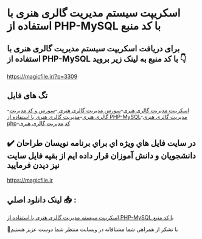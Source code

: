 # اسکریپت سیستم مدیریت گالری هنری با استفاده از PHP-MySQL با کد منبع

## برای دریافت اسکریپت سیستم مدیریت گالری هنری با استفاده از PHP-MySQL با کد منبع به لینک زیر بروید 👇

https://magicfile.ir/?p=3309

## تگ های فایل

-[اسکریپت مدیریت گالری هنری](https://magicfile.ir/product/%d8%a7%d8%b3%da%a9%d8%b1%db%8c%d9%be%d8%aa%d8%b3%db%8c%d8%b3%d8%aa%d9%85-%d9%85%d8%af%db%8c%d8%b1%db%8c%d8%aa-%da%af%d8%a7%d9%84%d8%b1%db%8c-%d9%87%d9%86%d8%b1%db%8c-php-mysql/)-[سورس مدیریت گالری هنری ](https://magicfile.ir/product/%d8%a7%d8%b3%da%a9%d8%b1%db%8c%d9%be%d8%aa%d8%b3%db%8c%d8%b3%d8%aa%d9%85-%d9%85%d8%af%db%8c%d8%b1%db%8c%d8%aa-%da%af%d8%a7%d9%84%d8%b1%db%8c-%d9%87%d9%86%d8%b1%db%8c-php-mysql/)-[سورس و کد مدیریت گالری هنری](https://magicfile.ir/product/%d8%a7%d8%b3%da%a9%d8%b1%db%8c%d9%be%d8%aa%d8%b3%db%8c%d8%b3%d8%aa%d9%85-%d9%85%d8%af%db%8c%d8%b1%db%8c%d8%aa-%da%af%d8%a7%d9%84%d8%b1%db%8c-%d9%87%d9%86%d8%b1%db%8c-php-mysql/)-[مدیریت گالری هنری با استفاده از PHP-MySQL](https://magicfile.ir/product/%d8%a7%d8%b3%da%a9%d8%b1%db%8c%d9%be%d8%aa%d8%b3%db%8c%d8%b3%d8%aa%d9%85-%d9%85%d8%af%db%8c%d8%b1%db%8c%d8%aa-%da%af%d8%a7%d9%84%d8%b1%db%8c-%d9%87%d9%86%d8%b1%db%8c-php-mysql/)-[مدیریت گالری هنری php](https://magicfile.ir/product/%d8%a7%d8%b3%da%a9%d8%b1%db%8c%d9%be%d8%aa%d8%b3%db%8c%d8%b3%d8%aa%d9%85-%d9%85%d8%af%db%8c%d8%b1%db%8c%d8%aa-%da%af%d8%a7%d9%84%d8%b1%db%8c-%d9%87%d9%86%d8%b1%db%8c-php-mysql/)-[کد مدیریت گالری هنری](https://magicfile.ir/product/%d8%a7%d8%b3%da%a9%d8%b1%db%8c%d9%be%d8%aa%d8%b3%db%8c%d8%b3%d8%aa%d9%85-%d9%85%d8%af%db%8c%d8%b1%db%8c%d8%aa-%da%af%d8%a7%d9%84%d8%b1%db%8c-%d9%87%d9%86%d8%b1%db%8c-php-mysql/)

## ✔️ در سايت فايل هاي ويژه اي براي برنامه نويسان طراحان دانشجويان و دانش آموزان قرار داده ايم از بقيه فايل سايت نيز ديدن فرماييد

https://magicfile.ir


## لينک دانلود اصلي 📥 :

[اسکریپت سیستم مدیریت گالری هنری با استفاده از PHP-MySQL با کد منبع](https://magicfile.ir/product/%d8%a7%d8%b3%da%a9%d8%b1%db%8c%d9%be%d8%aa%d8%b3%db%8c%d8%b3%d8%aa%d9%85-%d9%85%d8%af%db%8c%d8%b1%db%8c%d8%aa-%da%af%d8%a7%d9%84%d8%b1%db%8c-%d9%87%d9%86%d8%b1%db%8c-php-mysql/) 


🙏با تشکر از همراهي شما مشتاقانه در وبسایت منتظر شما دوست عزیز هستیم

